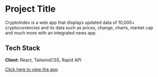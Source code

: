# Project Title

CryptoIndex is a web app that displays updated data of 10,000+ cryptocurrencies and its data such as prices, change, charts, market cap and much more with an integrated news app.

## Tech Stack

**Client:** React, TailwindCSS, Rapid API

[Click here to view the app](https://cryptobase-index.netlify.app/)
